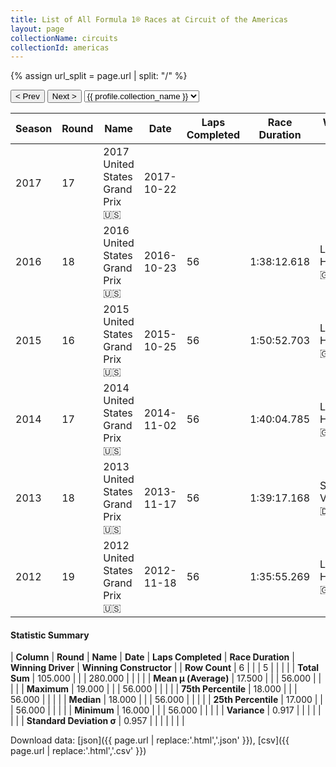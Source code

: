 ```yaml
---
title: List of All Formula 1® Races at Circuit of the Americas
layout: page
collectionName: circuits
collectionId: americas
---
```


{% assign url_split = page.url | split: "/" %}
<div id="collection-navigation">
<button onclick="selector.options[selector.selectedIndex-1].value && (window.location = selector.options[selector.selectedIndex-1].value);">&lt; Prev</button>
<button onclick="selector.options[selector.selectedIndex+1].value && (window.location = selector.options[selector.selectedIndex+1].value);">Next &gt;</button>
<select id="selector" onchange="this.options[this.selectedIndex].value && (window.location = this.options[this.selectedIndex].value);">
  {% for collectionId in site.data[page.collectionName].refs %}
    {% if collectionId == page.collectionId %}
      {% assign selected = "selected" %}
    {% else %}
      {% assign selected = "" %}
    {% endif %}
    {% assign profile = site.data[page.collectionName][collectionId].profile %}
    <option value="/f1/{{ page.collectionName }}/{{ collectionId }}/{{ url_split[4] }}" {{ selected }}>{{ profile.collection_name }}</option>
  {% endfor %}
</select>
</div>

| Season | Round | Name | Date | Laps Completed | Race Duration | Winning Driver | Winning Constructor |
|--|--|--|--|--|--|--|--|
| 2017 | 17 | 2017 United States Grand Prix 🇺🇸 | 2017-10-22 |   |   |   |   |
| 2016 | 18 | 2016 United States Grand Prix 🇺🇸 | 2016-10-23 | 56 | 1:38:12.618 | Lewis Hamilton 🇬🇧 | Mercedes 🇩🇪 |
| 2015 | 16 | 2015 United States Grand Prix 🇺🇸 | 2015-10-25 | 56 | 1:50:52.703 | Lewis Hamilton 🇬🇧 | Mercedes 🇩🇪 |
| 2014 | 17 | 2014 United States Grand Prix 🇺🇸 | 2014-11-02 | 56 | 1:40:04.785 | Lewis Hamilton 🇬🇧 | Mercedes 🇩🇪 |
| 2013 | 18 | 2013 United States Grand Prix 🇺🇸 | 2013-11-17 | 56 | 1:39:17.168 | Sebastian Vettel 🇩🇪 | Red Bull 🇦🇹 |
| 2012 | 19 | 2012 United States Grand Prix 🇺🇸 | 2012-11-18 | 56 | 1:35:55.269 | Lewis Hamilton 🇬🇧 | McLaren 🇬🇧 |

#### Statistic Summary

| **Column** | **Round** | **Name** | **Date** | **Laps Completed** | **Race Duration** | **Winning Driver** | **Winning Constructor** |
| **Row Count** | 6 |  |  | 5 |  |  |  |
| **Total Sum** | 105.000 |  |  | 280.000 |  |  |  |
| **Mean μ (Average)** | 17.500 |  |  | 56.000 |  |  |  |
| **Maximum** | 19.000 |  |  | 56.000 |  |  |  |
| **75th Percentile** | 18.000 |  |  | 56.000 |  |  |  |
| **Median** | 18.000 |  |  | 56.000 |  |  |  |
| **25th Percentile** | 17.000 |  |  | 56.000 |  |  |  |
| **Minimum** | 16.000 |  |  | 56.000 |  |  |  |
| **Variance** | 0.917 |  |  |  |  |  |  |
| **Standard Deviation σ** | 0.957 |  |  |  |  |  |  |

Download data: [json]({{ page.url | replace:'.html','.json' }}), [csv]({{ page.url | replace:'.html','.csv' }})
